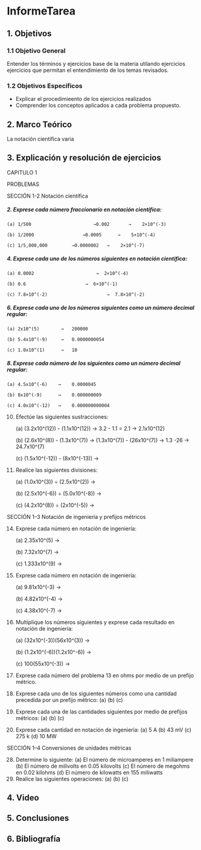 # InformeTarea
## 1. Objetivos 
  
### 1.1 Objetivo General
        
Entender los términos y ejercicios base de la materia utilando ejercicios ejercicios que permitan el entendimiento de los temas revisados.
	
### 1.2 Objetivos Específicos
        
- Explicar el procedimieento de los ejercicios realizados
- Comprender los conceptos aplicados a cada problema propuesto.
	
## 2. Marco Teórico

La notación cientifica varia 

## 3. Explicación y resolución de ejercicios 

CAPITULO 1 

PROBLEMAS 

SECCIÓN 1-2 	Notación científica 
	
##### 2. Exprese cada número fraccionario en notación científica: 

	(a) 1/500              	        →0.002       →    2×10^(-3)		

	(b) 1/2000           		→0.0005      →    5×10^(-4)

	(c) 1/5,000,000			→0.0000002   →    2×10^(-7) 

##### 4. Exprese cada uno de los números siguientes en notación científica: 

	(a) 0.0002 	                     →  2×10^(-4)
	
	(b) 0.6 		             →  6×10^(-1)
	
	(c) 7.8×10^(-2)                      →  7.8×10^(-2)

##### 6. Exprese cada uno de los números siguientes como un número decimal regular: 
	
	(a) 2x10^(5)	    →   200000
	
	(b) 5.4x10^(-9)     →   0.0000000054
	
	(c) 1.0x10^(1)      →   10
	
##### 8. Exprese cada número de los siguientes como un número decimal regular: 
	
	(a) 4.5x10^(-6)    →    0.0000045
	
	(b) 8x10^(-9)      →    0.000000009
	
	(c) 4.0x10^(-12)   →    0.000000000004
	
10. Efectúe las siguientes sustracciones: 
 	
 	(a) (3.2x10^(12)) - (1.1x10^(12))    →   3.2 - 1.1 = 2.1    →   2.1x10^(12)
	
	(b) (2.6x10^(8)) - (1.3x10^(7))  → (1.3x10^(7)) - (26x10^(7))  →  1.3 -26  → 24.7x10^(7) 
	
	(c) (1.5x10^(-12)) - (8x10^(-13))    →

12. Realice las siguientes divisiones: 

	(a) (1.0x10^(3)) ÷ (2.5x10^(2))        →
	
	(b) (2.5x10^(-6)) ÷ (5.0x10^(-8))      →
	
	(c) (4.2x10^(8)) ÷ (2x10^(-5))         →
	
SECCIÓN 1–3 	Notación de ingeniería y prefijos métricos 

14. Exprese cada número en notación de ingeniería: 
	
	(a) 2.35x10^(5)    →
	
	(b) 7.32x10^(7)    →
	
	(c) 1.333x10^(9)   →
	
16. Exprese cada número en notación de ingeniería: 
	
	(a) 9.81x10^(-3)    →
	
	(b) 4.82x10^(-4)    →
	
	(c) 4.38x10^(-7)    →
	
18. Multiplique los números siguientes y exprese cada resultado en notación de ingeniería: 
	
	(a) (32x10^(-3))(56x10^(3))       →
	
	(b) (1.2x10^(-6))(1.2x10^-6))     →
	
	(c) 100(55x10^(-3))               →

20. Exprese cada número del problema 13 en ohms por medio de un prefijo métrico. 
22. Exprese cada uno de los siguientes números como una cantidad precedida por un prefijo métrico: (a) (b) (c) 
24. Exprese cada una de las cantidades siguientes por medio de prefijos métricos: (a) (b) (c) 
26. Exprese cada cantidad en notación de ingeniería: (a) 5 A (b) 43 mV (c) 275 k (d) 10 MW 

SECCIÓN 1–4 Conversiones de unidades métricas 

28. Determine lo siguiente: (a) El número de microamperes en 1 miliampere (b) El número de milivolts en 0.05 kilovolts (c) El número de megohms en 0.02 kilohms (d) El número de kilowatts en 155 miliwatts 
30. Realice las siguientes operaciones: (a) (b) (c) 

## 4. Video


## 5. Conclusiones


## 6. Bibliografía


